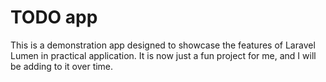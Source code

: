 # TODO app

This is a demonstration app designed to showcase the features of Laravel Lumen in practical application. It is now just a fun project for me, and I will be adding to it over time.
